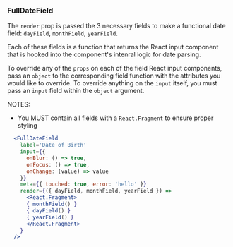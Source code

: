 ### FullDateField

The `render` prop is passed the 3 necessary fields to make a functional date field: `dayField`, `monthField`, `yearField`.

Each of these fields is a function that returns the React input component that is hooked into the component's intenral logic for date parsing.

To override any of the `props` on each of the field React input components, pass an `object` to the corresponding field function with the attributes you would like to override.
To override anything on the `input` itself, you must pass an `input` field within the `object` argument.

NOTES:

- You MUST contain all fields with a `React.Fragment` to ensure proper styling

```jsx
  <FullDateField
    label='Date of Birth'
    input={{
      onBlur: () => true,
      onFocus: () => true,
      onChange: (value) => value
    }}
    meta={{ touched: true, error: 'hello' }}
    render={({ dayField, monthField, yearField }) =>
      <React.Fragment>
      { monthField() }
      { dayField() }
      { yearField() }
      </React.Fragment>
    }
  />
```
